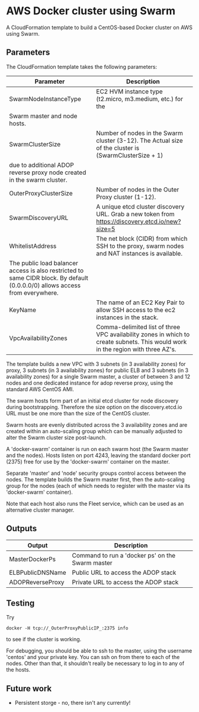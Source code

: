# AWS Docker cluster using Swarm

A CloudFormation template to build a CentOS-based Docker cluster on AWS
using Swarm.

## Parameters

The CloudFormation template takes the following parameters:

| Parameter | Description |
|-----------|-------------|
| SwarmNodeInstanceType | EC2 HVM instance type (t2.micro, m3.medium, etc.) for the
Swarm master and node hosts. |
| SwarmClusterSize | Number of nodes in the Swarm cluster (3-12). The Actual size of the cluster is (SwarmClusterSize + 1) 
due to additional ADOP reverse proxy node created in the swarm cluster.|
| OuterProxyClusterSize | Number of nodes in the Outer Proxy cluster (1-12). |
| SwarmDiscoveryURL | A unique etcd cluster discovery URL. Grab a new token from https://discovery.etcd.io/new?size=5 |
| WhitelistAddress | The net block (CIDR) from which SSH to the proxy, swarm nodes and NAT instances is available. 
The public load balancer access is also restricted to same CIDR block. By default (0.0.0.0/0) allows access from everywhere. |
| KeyName | The name of an EC2 Key Pair to allow SSH access to the ec2 instances in the stack. |
| VpcAvailabilityZones | Comma-delimited list of three VPC availability zones in which to create subnets. This would work in the region with three AZ's.|

The template builds a new VPC with 3 subnets (in 3 availability zones) for proxy, 3 subnets (in 3 availability zones) for public ELB 
and  3 subnets (in 3 availability zones) for a single Swarm master, a cluster of between 3 and 12 nodes and
one dedicated instance for adop reverse proxy, using the standard AWS CentOS AMI.

The swarm hosts form part of an initial etcd cluster for node
discovery during bootstrapping.
Therefore the size option on the discovery.etcd.io URL must be one more than
the size of the CentOS cluster.

Swarm hosts are evenly distributed across the 3 availability zones and are created
within an auto-scaling group which can be manually adjusted to alter
the Swarm cluster size post-launch.

A 'docker-swarm' container is run on each swarm host (the Swarm master and the nodes).
Hosts listen on port 4243, leaving the standard docker port (2375)
free for use by the 'docker-swarm' container on the master.

Separate 'master' and 'node' security groups control access between the nodes.
The template builds the Swarm master first, then the auto-scaling group
for the nodes
(each of which needs to register with the master via its 'docker-swarm'
container).

Note that each host also runs the Fleet service, which can be used as an
alternative cluster manager.

## Outputs

| Output | Description |
|--------|-------------|
| MasterDockerPs | Command to run a 'docker ps' on the Swarm master |
| ELBPublicDNSName | Public URL to access the ADOP stack |
| ADOPReverseProxy | Private URL to access the ADOP stack |

## Testing

Try

    docker -H tcp://_OuterProxyPublicIP_:2375 info

to see if the cluster is working.

For debugging, you should be able to ssh to the master, using the username 'centos' and your private key.
You can ssh on from there to each of the nodes. Other than that, it shouldn't really be necessary to
log in to any of the hosts.

## Future work

* Persistent storge - no, there isn't any currently!
